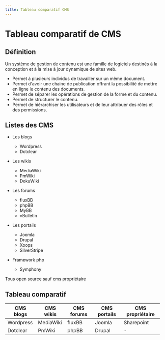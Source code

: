 ```yaml
---
title: Tableau comparatif CMS
---
```


# Tableau comparatif de CMS #

## Définition ##
Un système de gestion de contenu est une famille de logiciels destinés à la conception et à la mise à jour dynamique de sites web.
* Permet à plusieurs individus de travailler sur un même document.
* Permet d'avoir une chaine de publication offrant la possibilité de mettre en ligne le contenu des documents.
* Permet de séparer les opérations de gestion de la forme et du contenu.
* Permet de structurer le contenu.
* Permet de hiérarchiser les utilisateurs et de leur attribuer des rôles et des permissions.

## Listes des CMS ##
* Les blogs
    * Wordpress
    * Dotclear
* Les wikis
    * MediaWiki
    * PmWiki
    * DokuWiki
* Les forums
    * fluxBB
    * phpBB
    * MyBB
    * vBulletin
* Les portails
    * Joomla
    * Drupal
    * Xoops
    * SilverStripe
    
* Framework php
    * Symphony

Tous open source sauf cms propriétaire
    
## Tableau comparatif ##
CMS blogs | CMS wikis | CMS forums | CMS portails | CMS propriétaire
------------ | ------------- | ------------- | ------------- | -------------
Wordpress | MediaWiki | fluxBB | Joomla | Sharepoint
Dotclear | PmWiki | phpBB | Drupal | -

